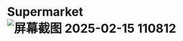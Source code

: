 # Supermarket![屏幕截图 2025-02-15 110812](https://github.com/user-attachments/assets/c79d02b8-2ac2-4ac3-9ae1-ca581c863e15)
